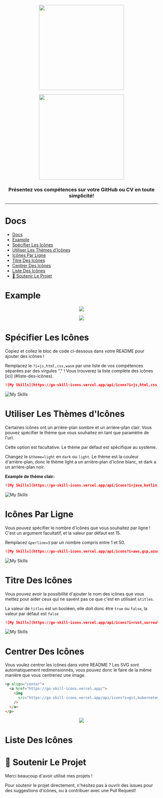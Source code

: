 <p align="center"><img align="center" width="280" src="./.github/text-logo.svg#gh-dark-mode-only"/></p>
<p align="center"><img align="center" width="280" src="./.github/text-logo-light.svg#gh-light-mode-only"/></p>
<h3 align="center">Présentez vos compétences sur votre GitHub ou CV en toute simplicité!</h3>
<hr>

# Docs

- [Docs](#docs)
- [Example](#example)
- [Spécifier Les Icônes](#spécifier-les-icônes)
- [Utiliser Les Thèmes d'Icônes](#utiliser-les-thèmes-d'icônes)
- [Icônes Par Ligne](#icônes-par-ligne)
- [Titre Des Icônes](#titre-des-icônes)
- [Centrer Des Icônes](#centrer-des-icônes)
- [Liste Des Icônes](#liste-des-icônes)
- [💖 Soutenir Le Projet](#-soutenir-le-projet)

# Example

<p align="center"><img align="center" src="./.github/example-dark.png#gh-dark-mode-only"/></p>
<p align="center"><img align="center" src="./.github/example-light.png#gh-light-mode-only"/></p>

# Spécifier Les Icônes

Copiez et collez le bloc de code ci-dessous dans votre README pour ajouter des icônes !

Remplacez le `?i=js,html,css,wasm` par une liste de vos compétences séparées par des virgules "," ! Vous trouverez la liste complète des icônes [ici] (#liste-des-icônes).

```md
![My Skills](https://go-skill-icons.vercel.app/api/icons?i=js,html,css,wasm)
```

![My Skills](https://go-skill-icons.vercel.app/api/icons?i=js,html,css,wasm)

# Utiliser Les Thèmes d'Icônes

Certaines icônes ont un arrière-plan sombre et un arrière-plan clair. Vous pouvez spécifier le thème que vous souhaitez en tant que paramètre de l'url.

Cette option est facultative. Le thème par défaut est spécifique au système.

Changez le `&theme=light` en `dark` ou `light`. Le thème est la couleur d'arrière-plan, donc le thème light a un arrière-plan d'icône blanc, et dark a un arrière-plan noir.

**Example de thème clair:**

```md
![My Skills](https://go-skill-icons.vercel.app/api/icons?i=java,kotlin,nodejs,figma&theme=light)
```

![My Skills](https://go-skill-icons.vercel.app/api/icons?i=java,kotlin,nodejs,figma&theme=light)

# Icônes Par Ligne

Vous pouvez spécifier le nombre d'icônes que vous souhaitez par ligne ! C'est un argument facultatif, et la valeur par défaut est 15.

Remplacez `&perline=3` par un nombre compris entre 1 et 50.

```md
![My Skills](https://go-skill-icons.vercel.app/api/icons?i=aws,gcp,azure,react,vue,flutter&perline=3)
```

![My Skills](https://go-skill-icons.vercel.app/api/icons?i=aws,gcp,azure,react,vue,flutter&perline=3)

# Titre Des Icônes

Vous pouvez avoir la possibilité d'ajouter le nom des icônes que vous mettez pour aider ceux qui ne savent pas ce que c'est en utilisant `&titles`.

La valeur de `titles` est un booléen, elle doit donc être `true` ou `false`, la valeur par défaut est `false`

```md
![My Skills](https://go-skill-icons.vercel.app/api/icons?i=rust,surrealdb,actix,yew&titles=true)
```

![My Skills](https://go-skill-icons.vercel.app/api/icons?i=rust,surrealdb,actix,yew&titles=true)

# Centrer Des Icônes

Vous voulez centrer les icônes dans votre README ? Les SVG sont automatiquement redimensionnés, vous pouvez donc le faire de la même manière que vous centreriez une image.

```html
<p align="center">
  <a href="https://go-skill-icons.vercel.app/">
    <img
      src="https://go-skill-icons.vercel.app/api/icons?i=git,kubernetes,docker,c,vim"
    />
  </a>
</p>
```

<p align="center">
  <a href="https://go-skill-icons.vercel.app/">
    <img src="https://go-skill-icons.vercel.app/api/icons?i=git,kubernetes,docker,c,vim" />
  </a>
</p>

# Liste Des Icônes

# 💖 Soutenir Le Projet

Merci beaucoup d'avoir utilisé mes projets !

Pour soutenir le projet directement, n'hésitez pas à ouvrir des issues pour des suggestions d'icônes, ou à contribuer avec une Pull Request!

